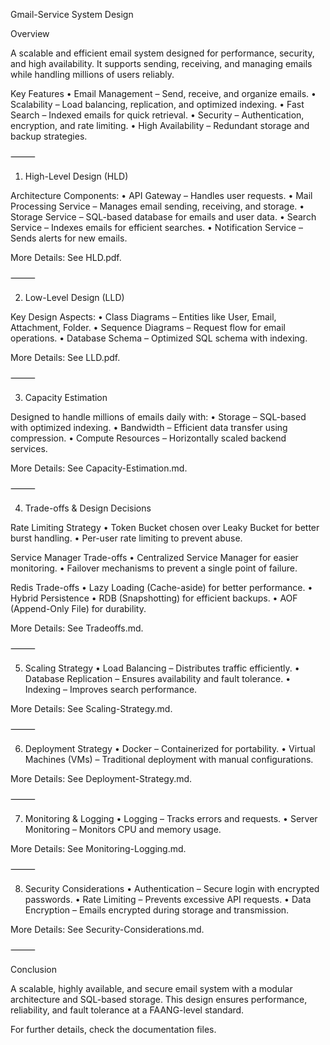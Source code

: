 Gmail-Service System Design

Overview

A scalable and efficient email system designed for performance, security, and high availability. It supports sending, receiving, and managing emails while handling millions of users reliably.

Key Features
	•	Email Management – Send, receive, and organize emails.
	•	Scalability – Load balancing, replication, and optimized indexing.
	•	Fast Search – Indexed emails for quick retrieval.
	•	Security – Authentication, encryption, and rate limiting.
	•	High Availability – Redundant storage and backup strategies.

⸻

1) High-Level Design (HLD)

Architecture Components:
	•	API Gateway – Handles user requests.
	•	Mail Processing Service – Manages email sending, receiving, and storage.
	•	Storage Service – SQL-based database for emails and user data.
	•	Search Service – Indexes emails for efficient searches.
	•	Notification Service – Sends alerts for new emails.

 More Details: See HLD.pdf.

⸻

2) Low-Level Design (LLD)

Key Design Aspects:
	•	Class Diagrams – Entities like User, Email, Attachment, Folder.
	•	Sequence Diagrams – Request flow for email operations.
	•	Database Schema – Optimized SQL schema with indexing.

More Details: See LLD.pdf.

⸻

3) Capacity Estimation

Designed to handle millions of emails daily with:
	•	Storage – SQL-based with optimized indexing.
	•	Bandwidth – Efficient data transfer using compression.
	•	Compute Resources – Horizontally scaled backend services.

 More Details: See Capacity-Estimation.md.

⸻

4) Trade-offs & Design Decisions

Rate Limiting Strategy
	•	Token Bucket chosen over Leaky Bucket for better burst handling.
	•	Per-user rate limiting to prevent abuse.

Service Manager Trade-offs
	•	Centralized Service Manager for easier monitoring.
	•	Failover mechanisms to prevent a single point of failure.

Redis Trade-offs
	•	Lazy Loading (Cache-aside) for better performance.
	•	Hybrid Persistence
	•	RDB (Snapshotting) for efficient backups.
	•	AOF (Append-Only File) for durability.

 More Details: See Tradeoffs.md.

⸻

5) Scaling Strategy
	•	Load Balancing – Distributes traffic efficiently.
	•	Database Replication – Ensures availability and fault tolerance.
	•	Indexing – Improves search performance.

More Details: See Scaling-Strategy.md.

⸻

6) Deployment Strategy
	•	Docker – Containerized for portability.
	•	Virtual Machines (VMs) – Traditional deployment with manual configurations.

More Details: See Deployment-Strategy.md.

⸻

7) Monitoring & Logging
	•	Logging – Tracks errors and requests.
	•	Server Monitoring – Monitors CPU and memory usage.

 More Details: See Monitoring-Logging.md.

⸻

8) Security Considerations
	•	Authentication – Secure login with encrypted passwords.
	•	Rate Limiting – Prevents excessive API requests.
	•	Data Encryption – Emails encrypted during storage and transmission.

 More Details: See Security-Considerations.md.

⸻

Conclusion

A scalable, highly available, and secure email system with a modular architecture and SQL-based storage. This design ensures performance, reliability, and fault tolerance at a FAANG-level standard.

For further details, check the documentation files. 
